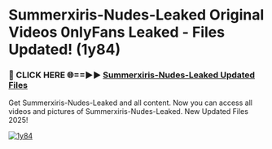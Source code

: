 # Summerxiris-Nudes-Leaked Original Videos 0nlyFans Leaked - Files Updated! (1y84)

<h3>🔴 CLICK HERE 🌐==►► <a href="https://tinyurl.com/4mcuefdz" rel="nofollow">Summerxiris-Nudes-Leaked Updated Files</a></h3>

Get Summerxiris-Nudes-Leaked and all content. Now you can access all videos and pictures of Summerxiris-Nudes-Leaked. New Updated Files 2025!

[![1y84](https://i.imgur.com/StAQSOY.gif)](https://tinyurl.com/4mcuefdz)
